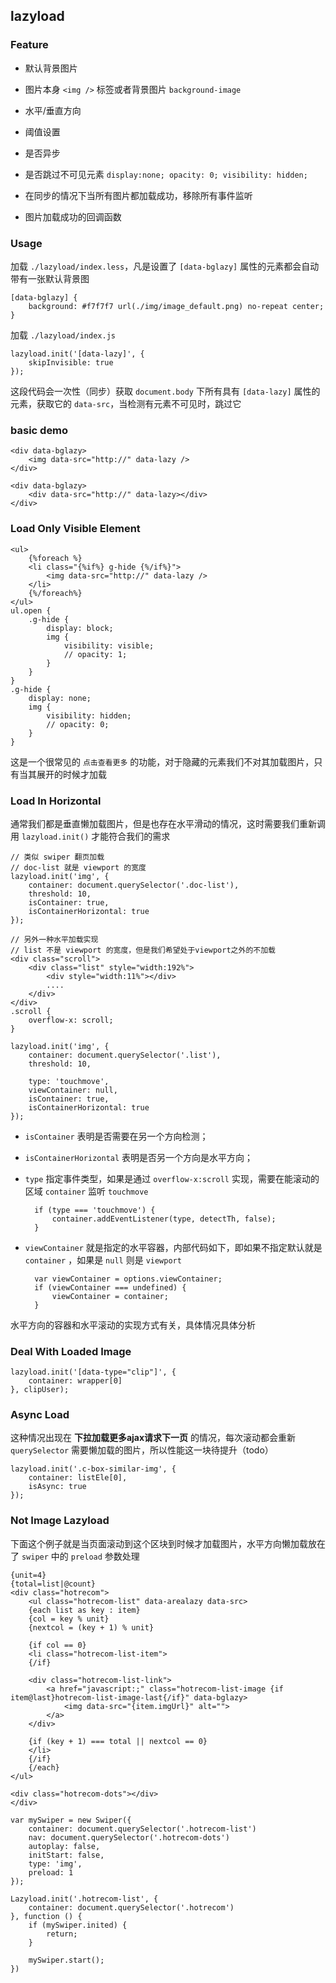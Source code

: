 ## lazyload

### Feature

- 默认背景图片

- 图片本身 `<img />` 标签或者背景图片 `background-image`

- 水平/垂直方向

- 阈值设置

- 是否异步

- 是否跳过不可见元素 `display:none; opacity: 0; visibility: hidden;`

- 在同步的情况下当所有图片都加载成功，移除所有事件监听

- 图片加载成功的回调函数

### Usage

加载 `./lazyload/index.less`，凡是设置了 `[data-bglazy]` 属性的元素都会自动带有一张默认背景图

    [data-bglazy] {
        background: #f7f7f7 url(./img/image_default.png) no-repeat center;
    }


加载 `./lazyload/index.js`

    lazyload.init('[data-lazy]', {
        skipInvisible: true
    });

这段代码会一次性（同步）获取 `document.body` 下所有具有 `[data-lazy]` 属性的元素，获取它的 `data-src`，当检测有元素不可见时，跳过它

### basic demo

    <div data-bglazy>
        <img data-src="http://" data-lazy />
    </div>

    <div data-bglazy>
        <div data-src="http://" data-lazy></div>
    </div>

### Load Only Visible Element

    <ul>
        {%foreach %}
        <li class="{%if%} g-hide {%/if%}">
            <img data-src="http://" data-lazy />
        </li>
        {%/foreach%}
    </ul>
    ul.open {
        .g-hide {
            display: block;
            img {
                visibility: visible;
                // opacity: 1;
            }
        }
    }
    .g-hide {
        display: none;
        img {
            visibility: hidden;
            // opacity: 0;
        }
    }

这是一个很常见的 `点击查看更多` 的功能，对于隐藏的元素我们不对其加载图片，只有当其展开的时候才加载

### Load In Horizontal

通常我们都是垂直懒加载图片，但是也存在水平滑动的情况，这时需要我们重新调用 `lazyload.init()` 才能符合我们的需求

    // 类似 swiper 翻页加载
    // doc-list 就是 viewport 的宽度
    lazyload.init('img', {
        container: document.querySelector('.doc-list'),
        threshold: 10,
        isContainer: true,
        isContainerHorizontal: true
    });

    // 另外一种水平加载实现
    // list 不是 viewport 的宽度，但是我们希望处于viewport之外的不加载
    <div class="scroll">
        <div class="list" style="width:192%">
            <div style="width:11%"></div>
            ....
        </div>
    </div>
    .scroll {
        overflow-x: scroll;
    }

    lazyload.init('img', {
        container: document.querySelector('.list'),
        threshold: 10,

        type: 'touchmove',
        viewContainer: null,
        isContainer: true,
        isContainerHorizontal: true
    });

- `isContainer` 表明是否需要在另一个方向检测；

- `isContainerHorizontal` 表明是否另一个方向是水平方向；

- `type` 指定事件类型，如果是通过 `overflow-x:scroll` 实现，需要在能滚动的区域 `container` 监听 `touchmove`

        if (type === 'touchmove') {
            container.addEventListener(type, detectTh, false);
        }

- `viewContainer` 就是指定的水平容器，内部代码如下，即如果不指定默认就是 `container` ，如果是 `null` 则是 `viewport`

        var viewContainer = options.viewContainer;
        if (viewContainer === undefined) {
            viewContainer = container;
        }

水平方向的容器和水平滚动的实现方式有关，具体情况具体分析

### Deal With Loaded Image

    lazyload.init('[data-type="clip"]', {
        container: wrapper[0]
    }, clipUser);

### Async Load

这种情况出现在 **下拉加载更多ajax请求下一页** 的情况，每次滚动都会重新 `querySelector` 需要懒加载的图片，所以性能这一块待提升（todo）

    lazyload.init('.c-box-similar-img', {
        container: listEle[0],
        isAsync: true
    });

### Not Image Lazyload

下面这个例子就是当页面滚动到这个区块到时候才加载图片，水平方向懒加载放在了 `swiper` 中的 `preload` 参数处理

    {unit=4}
    {total=list|@count}
    <div class="hotrecom">
        <ul class="hotrecom-list" data-arealazy data-src>
        {each list as key : item}
        {col = key % unit}
        {nextcol = (key + 1) % unit}

        {if col == 0}
        <li class="hotrecom-list-item">
        {/if}

        <div class="hotrecom-list-link">
            <a href="javascript:;" class="hotrecom-list-image {if item@last}hotrecom-list-image-last{/if}" data-bglazy>
                <img data-src="{item.imgUrl}" alt="">
            </a>
        </div>

        {if (key + 1) === total || nextcol == 0}
        </li>
        {/if}
        {/each}
    </ul>

    <div class="hotrecom-dots"></div>
    </div>

    var mySwiper = new Swiper({
        container: document.querySelector('.hotrecom-list')
        nav: document.querySelector('.hotrecom-dots')
        autoplay: false,
        initStart: false,
        type: 'img',
        preload: 1
    });

    Lazyload.init('.hotrecom-list', {
        container: document.querySelector('.hotrecom')
    }, function () {
        if (mySwiper.inited) {
            return;
        }

        mySwiper.start();
    })

